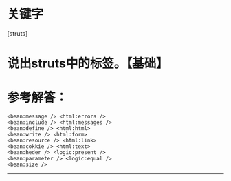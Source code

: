 # 关键字

\[struts\]

# 说出struts中的标签。【基础】

# 参考解答：



```
<bean:message /> <html:errors /> 
<bean:include /> <html:messages /> 
<bean:define /> <html:html>
<bean:write /> <html:form>
<bean:resource /> <html:link>
<bean:cokkie /> <html:text> 
<bean:heder /> <logic:present />
<bean:parameter /> <logic:equal /> 
<bean:size />
```

---



